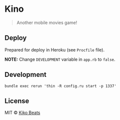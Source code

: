 # Kino

> Another mobile movies game!

## Deploy

Prepared for deploy in Heroku (see `Procfile` file).

**NOTE:** Change `DEVELOPMENT` variable in `app.rb` to `false`.

## Development

```
bundle exec rerun 'thin -R config.ru start -p 1337'
```

## License

MIT © [Kiko Beats](http://www.kikobeats.com)
